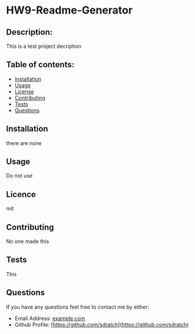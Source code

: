 # HW9-Readme-Generator

## Description:
   This is a test project decription

## Table of contents:
  * [Installation](https://github.com/sdratch/HW9-Readme-Generator#Intallation)
  * [Usage](https://github.com/sdratch/HW9-Readme-Generator#Usage)
  * [License](https://github.com/sdratch/HW9-Readme-Generator#License)
  * [Contributing](https://github.com/sdratch/HW9-Readme-Generator#Contributing)
  * [Tests](https://github.com/sdratch/HW9-Readme-Generator#Tests)
  * [Questions](https://github.com/sdratch/HW9-Readme-Generator#Questions)

## Installation
  there are none

## Usage
  Do not use

## Licence
  mit

## Contributing
  No one made this

## Tests
  This

## Questions
  If you have any questions feel free to contact me by either:
  * Email Address: [example.com](example.com)
  * Github Profile: [https://github.com/sdratch](https://github.com/sdratch)
